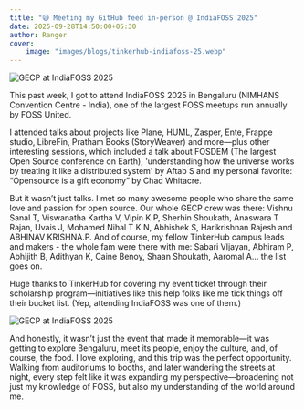 ```yaml
---
title: "😅 Meeting my GitHub feed in-person @ IndiaFOSS 2025"
date: 2025-09-28T14:50:00+05:30
author: Ranger
cover:
    image: "images/blogs/tinkerhub-indiafoss-25.webp"
---
```


![GECP at IndiaFOSS 2025](../images/blogs/gecp-indiafoss-25.webp)


This past week, I got to attend IndiaFOSS 2025 in Bengaluru (NIMHANS Convention Centre - India), one of the largest FOSS meetups run annually by FOSS United.

I attended talks about projects like Plane, HUML, Zasper, Ente, Frappe studio, LibreFin, Pratham Books (StoryWeaver) and more—plus other interesting sessions, which included a talk about FOSDEM (The largest Open Source conference on Earth), 'understanding how the universe works by treating it like a distributed system' by Aftab S and my personal favorite: “Opensource is a gift economy” by Chad Whitacre.

But it wasn’t just talks. I met so many awesome people who share the same love and passion for open source. Our whole GECP crew was there: Vishnu Sanal T, Viswanatha Kartha V, Vipin K P, Sherhin Shoukath, Anaswara T Rajan, Uvais J, Mohamed Nihal T K N, Abhishek S, Harikrishnan Rajesh and ABHINAV KRISHNA.P. And of course, my fellow TinkerHub campus leads and makers - the whole fam were there with me: Sabari VIjayan, Abhiram P, Abhijith B, Adithyan K, Caine Benoy, Shaan Shoukath, Aaromal A… the list goes on.

Huge thanks to TinkerHub for covering my event ticket through their scholarship program—initiatives like this help folks like me tick things off their bucket list. (Yep, attending IndiaFOSS was one of them.)

![GECP at IndiaFOSS 2025](../images/blogs/tinkerhub-indiafoss-25.webp)

And honestly, it wasn’t just the event that made it memorable—it was getting to explore Bengaluru, meet its people, enjoy the culture, and, of course, the food. I love exploring, and this trip was the perfect opportunity. Walking from auditoriums to booths, and later wandering the streets at night, every step felt like it was expanding my perspective—broadening not just my knowledge of FOSS, but also my understanding of the world around me.
